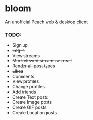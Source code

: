 # bloom
An unofficial Peach web &amp; desktop client

### TODO:

* Sign up
* ~~Log in~~
* ~~View streams~~
* ~~Mark viewed streams as read~~
* ~~Render all post types~~
* ~~Likes~~
* Comments
* View profiles
* Change profiles
* Add friends
* Create Text posts
* Create Image posts
* Create GIF posts
* Create Location posts
